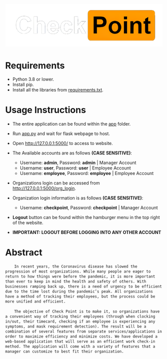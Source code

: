![CheckPoint](./app/static/images/icons/Checkpoint_Logo_Large.png)
# Requirements
- Python 3.8 or lower.
- Install pip.
- Install all the libraries from [requirements.txt](./requirements.txt).

# Usage Instructions
- The entire application can be found within the [app](./app) folder.
- Run [app.py](./app/app.py) and wait for flask webpage to host. 
- Open http://127.0.0.1:5000/ to access to website.
- The Available accounts are as follows **(CASE SENSITIVE)**:
    - Username: **admin**, Password: **admin** | Manager Account
    - Username: **user**, Password: **user** | Employee Account
    - Username: **employee**, Password: **employee** | Employee Account

- Organizations login can be accessed from http://127.0.0.1:5000/org_login.
- Organization login information is as follows **(CASE SENSITIVE)**:
  - Username: **checkpoint**, Password: **checkpoint** | Manager Account
- **Logout** button can be found within the hamburger menu in the top right of the website. 
- **IMPORTANT: LOGOUT BEFORE LOGGING INTO ANY OTHER ACCOUNT**
# Abstract
        In recent years, the Coronavirus disease has slowed the progression of most organizations. While many people are eager to return to how things were before the pandemic, it is more important than ever to keep in mind the health and safety of others. With businesses ramping back up, there is a need of urgency to be efficient due to the time lost during the pandemic’s peak. All organizations have a method of tracking their employees, but the process could be more unified and efficient.​

        The objective of Check Point is to make it, so organizations have a convenient way of tracking their employees (through when clocking in/out, their timecard, checking if an employee is experiencing any symptoms, and mask requirement detection). The result will be a combination of several features from separate services/applications in order to maximize efficiency and minimize costs. We have developed a web-based application that will serve as an efficient work check-in method. The application will come with a variety of features that a manager can customize to best fit their organization. ​